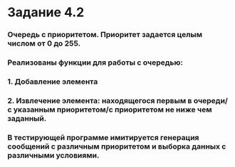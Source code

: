 # Задание 4.2

### Очередь с приоритетом. Приоритет задается целым числом от 0 до 255. 
### Реализованы функции для работы с очередью: 
### 1. Добавление элемента
### 2. Извлечение элемента: находящегося первым в очереди/с указанным приоритетом/с приоритетом не ниже чем заданный. 
### В тестирующей программе имитируется генерация сообщений с различным приоритетом и выборка данных с различными условиями.